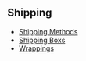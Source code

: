 ## Shipping

- [Shipping Methods](chapters/shipping/shipping-methods.md)
- [Shipping Boxs](chapters/shipping/shipping-boxs.md)
- [Wrappings](chapters/shipping/wrappings.md)